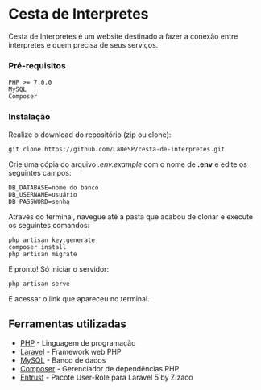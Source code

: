 # Cesta de Interpretes

Cesta de Interpretes é um website destinado a fazer a conexão entre interpretes e quem precisa de seus serviços.



### Pré-requisitos


```
PHP >= 7.0.0
MySQL
Composer
```

### Instalação

Realize o download do repositório (zip ou clone):

```
git clone https://github.com/LaDeSP/cesta-de-interpretes.git
```


Crie uma cópia do arquivo <i>.env.example</i> com o nome de <b>.env</b> e edite os seguintes campos:
```
DB_DATABASE=nome do banco
DB_USERNAME=usuário
DB_PASSWORD=senha
```


Através do terminal, navegue até a pasta que acabou de clonar e execute os seguintes comandos:
```
php artisan key:generate
composer install
php artisan migrate
```

E pronto! Só iniciar o servidor:
```
php artisan serve
```
E acessar o link que apareceu no terminal.

## Ferramentas utilizadas

* [PHP](https://secure.php.net/) - Linguagem de programação
* [Laravel](https://laravel.com) - Framework web PHP
* [MySQL](https://www.mysql.com/) - Banco de dados
* [Composer](https://getcomposer.org/) - Gerenciador de dependências PHP
* [Entrust](https://github.com/Zizaco/entrust/) - Pacote User-Role para Laravel 5 by Zizaco
